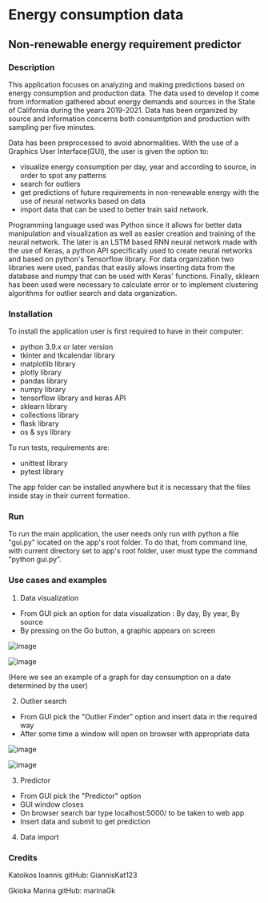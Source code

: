 # Energy consumption data 
## Non-renewable energy requirement predictor

### Description 

This application focuses on analyzing and making predictions based on energy consumption and production data. The data used to develop it come from information
gathered about energy demands and sources in the State of California during the years 2019-2021. Data has been organized by source and information concerns both
consumtption and production with sampling per five minutes. 

Data has been preprocessed to avoid abnormalities. With the use of a Graphics User Interface(GUI), the user is given the option to:
  
  - visualize energy consumption per day, year and according to source, in order to spot any patterns 
  - search for outliers
  - get predictions of future requirements in non-renewable energy with the use of neural networks based on data 
  - import data that can be used to better train said network.
 
Programming language used was Python since it allows for better data manipulation and visualization as well as easier creation and training of the neural 
network. The later is an LSTM based RNN neural network made with the use of Keras, a python API specifically used to create neural networks and based on 
python's Tensorflow library. For data organization two libraries were used, pandas that easily allows inserting data from the database and numpy that can be 
used with Keras' functions. Finally, sklearn has been used were necessary to calculate error or to implement clustering algorithms for outlier search and data
organization. 

### Installation 

To install the application user is first required to have in their computer:

  - python 3.9.x or later version
  - tkinter and tkcalendar library
  - matplotlib library 
  - plotly library
  - pandas library 
  - numpy library 
  - tensorflow library and keras API 
  - sklearn library 
  - collections library
  - flask library 
  - os & sys library 

To run tests, requirements are: 
  
  - unittest library 
  - pytest library

The app folder can be installed anywhere but it is necessary that the files inside stay in their current formation.

### Run 

To run the main application, the user needs only run with python a file "gui.py" located on the app's root folder. To do that, from command line, with current directory set to app's root folder, user must type the command "python gui.py". 

### Use cases and examples

1. Data visualization 
  
  - From GUI pick an option for data visualization : By day, By year, By source 
  - By pressing on the Go button, a graphic appears on screen 
  
  ![image](https://user-images.githubusercontent.com/45518985/177420818-c9025ad3-23ec-4fa7-80a8-c49d52772d90.png)

  ![image](https://user-images.githubusercontent.com/45518985/177420931-b6f24310-f986-4468-9b1d-21d25d09943e.png)

  (Here we see an example of a graph for day consumption on a date determined by the user) 
  
2. Outlier search 

  - From GUI pick the "Outlier Finder" option and insert data in the required way 
  - After some time a window will open on browser with appropriate data 
  
  ![image](https://user-images.githubusercontent.com/45518985/177421582-a9ecab06-0895-423f-8926-b119ee4dece6.png)
  
  ![image](https://user-images.githubusercontent.com/45518985/177421659-4e9dab27-b1e0-4ac0-8cbb-c6250dbb275b.png)

3. Predictor 
  
  - From GUI pick the "Predictor" option 
  - GUI window closes
  - On browser search bar type localhost:5000/ to be taken to web app 
  - Insert data and submit to get prediction 
  
4. Data import 

### Credits 

Katoikos Ioannis 
gitHub: GiannisKat123

Gkioka Marina 
gitHub: marinaGk

